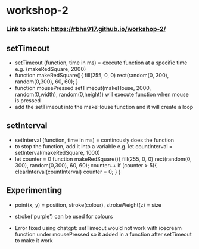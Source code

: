 # workshop-2

### Link to sketch: https://rbha917.github.io/workshop-2/

## setTimeout
- setTimeout (function, time in ms) = execute  function at a specific time e.g. (makeRedSquare, 2000)
- function makeRedSquare(){
	fill(255, 0, 0)
	rect(random(0, 300), random(0,300), 60, 60);
}
- function mousePressed 
 	setTimeout(makeHouse, 2000, random(0,width), random(0,height)) will execute function when mouse is pressed
- add the setTimeout into the makeHouse function and it will create a loop

## setInterval
- setInterval (function, time in ms) = continously does the function
- to stop the function, add it into a variable e.g.
	let countInterval = setInterval(makeRedSquare, 1000)
- let counter = 0
 function makeRedSquare(){
	fill(255, 0, 0)
	rect(random(0, 300), random(0,300), 60, 60);
	counter++
	if (counter > 5){
	clearInterval(countInterval)
	counter = 0;
	}
}

## Experimenting
- point(x, y) = position, stroke(colour), strokeWeight(z) = size
- stroke('purple') can be used for colours

- Error fixed using chatgpt: setTimeout would not work with icecream function under mousePressed so it added in a function after setTimeout to make it work
